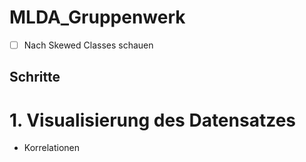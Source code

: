 # MLDA_Gruppenwerk

- [ ] Nach Skewed Classes schauen

## Schritte
# 1. Visualisierung des Datensatzes
- Korrelationen
